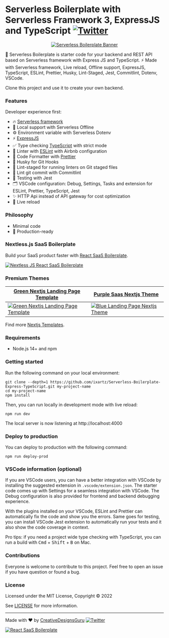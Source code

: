 # Serverless Boilerplate with Serverless Framework 3, ExpressJS and TypeScript [![Twitter](https://img.shields.io/twitter/url/https/twitter.com/cloudposse.svg?style=social&label=Follow%20%40Ixartz)](https://twitter.com/ixartz)

<p align="center">
  <a href="https://creativedesignsguru.com/"><img src="https://creativedesignsguru.com/assets/images/themes/serverless-boilerplate-expressjs-typescript.png" alt="Serverless Boilerplate Banner"></a>
</p>

🚀 Serverless Boilerplate is starter code for your backend and REST API based on Serverless framework with Express JS and TypeScript. ⚡️ Made with Serverless framework, Live reload, Offline support, ExpressJS, TypeScript, ESLint, Prettier, Husky, Lint-Staged, Jest, Commitlint, Dotenv, VSCode.

Clone this project and use it to create your own backend.

### Features

Developer experience first:

- 🔥 [Serverless framework](https://www.serverless.com)
- 📖 Local support with Serverless Offline
- ⚙️ Environment variable with Serverless Dotenv
- ⚡️ [ExpressJS](http://expressjs.com)
- ✅ Type checking [TypeScript](https://www.typescriptlang.org) with strict mode
- 📏 Linter with [ESLint](https://eslint.org) with Airbnb configuration
- 💖 Code Formatter with [Prettier](https://prettier.io)
- 🦊 Husky for Git Hooks
- 🚫 Lint-staged for running linters on Git staged files
- 🚓 Lint git commit with Commitlint
- 🦺 Testing with Jest
- 🗂 VSCode configuration: Debug, Settings, Tasks and extension for ESLint, Prettier, TypeScript, Jest
- ✨ HTTP Api instead of API gateway for cost optimization
- 💨 Live reload

### Philosophy

- Minimal code
- 🚀 Production-ready

### Nextless.js SaaS Boilerplate

Build your SaaS product faster with [React SaaS Boilerplate](https://nextlessjs.com).

[![Nextless JS React SaaS Boilerplate](https://creativedesignsguru.com/assets/images/themes/next-js-saas-starter-kit.jpg)](https://nextlessjs.com)

### Premium Themes

| [Green Nextjs Landing Page Template](https://creativedesignsguru.com/landing-green-modern-nextjs-theme/) | [Purple Saas Nextjs Theme](https://creativedesignsguru.com/landing-purple-modern-react-theme/) |
| --- | --- |
| [![Green Nextjs Landing Page Template](https://creativedesignsguru.com/assets/images/themes/landing-green-modern-nextjs-theme-xs.png)](https://creativedesignsguru.com/landing-green-modern-nextjs-theme/) | [![Blue Landing Page Nextjs Theme](https://creativedesignsguru.com/assets/images/themes/landing-blue-modern-nextjs-theme-xs.png)](https://creativedesignsguru.com/landing-blue-modern-react-theme/) |

Find more [Nextjs Templates](https://creativedesignsguru.com/category/nextjs/).
### Requirements

- Node.js 14+ and npm

### Getting started

Run the following command on your local environment:

```
git clone --depth=1 https://github.com/ixartz/Serverless-Boilerplate-Express-TypeScript.git my-project-name
cd my-project-name
npm install
```

Then, you can run locally in development mode with live reload:

```
npm run dev
```

The local server is now listening at http://localhost:4000

### Deploy to production

You can deploy to production with the following command:

```
npm run deploy-prod
```

### VSCode information (optional)

If you are VSCode users, you can have a better integration with VSCode by installing the suggested extension in `.vscode/extension.json`. The starter code comes up with Settings for a seamless integration with VSCode. The Debug configuration is also provided for frontend and backend debugging experience.

With the plugins installed on your VSCode, ESLint and Prettier can automatically fix the code and show you the errors. Same goes for testing, you can install VSCode Jest extension to automatically run your tests and it also show the code coverage in context.

Pro tips: if you need a project wide type checking with TypeScript, you can run a build with <kbd>Cmd</kbd> + <kbd>Shift</kbd> + <kbd>B</kbd> on Mac.

### Contributions

Everyone is welcome to contribute to this project. Feel free to open an issue if you have question or found a bug.

### License

Licensed under the MIT License, Copyright © 2022

See [LICENSE](LICENSE) for more information.

---

Made with ♥ by [CreativeDesignsGuru](https://creativedesignsguru.com) [![Twitter](https://img.shields.io/twitter/url/https/twitter.com/cloudposse.svg?style=social&label=Follow%20%40Ixartz)](https://twitter.com/ixartz)

[![React SaaS Boilerplate](https://creativedesignsguru.com/assets/images/themes/next-js-saas-starter-kit.jpg)](https://nextlessjs.com)
